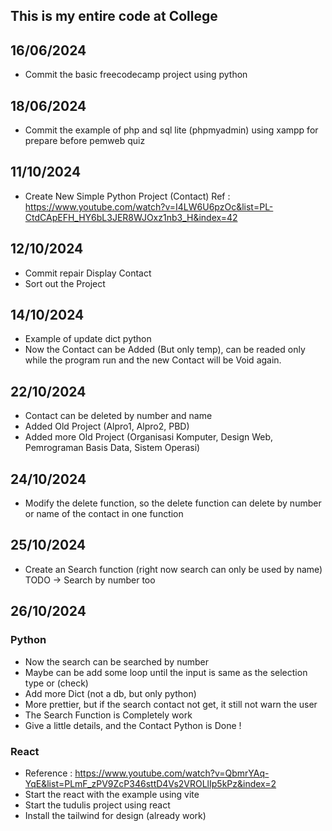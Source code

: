 ## This is my entire code at College

## 16/06/2024
- Commit the basic freecodecamp project using python

## 18/06/2024
- Commit the example of php and sql lite (phpmyadmin) using xampp for prepare before pemweb quiz

## 11/10/2024
- Create New Simple Python Project (Contact) Ref : https://www.youtube.com/watch?v=I4LW6U6pzOc&list=PL-CtdCApEFH_HY6bL3JER8WJOxz1nb3_H&index=42

## 12/10/2024
- Commit repair Display Contact
- Sort out the Project

## 14/10/2024
- Example of update dict python
- Now the Contact can be Added (But only temp), can be readed only while the program run and the new Contact will be Void again.

## 22/10/2024
- Contact can be deleted by number and name
- Added Old Project (Alpro1, Alpro2, PBD)
- Added more Old Project (Organisasi Komputer, Design Web, Pemrograman Basis Data, Sistem Operasi)

## 24/10/2024
- Modify the delete function, so the delete function can delete by number or name of the contact in one function

## 25/10/2024
- Create an Search function (right now search can only be used by name) TODO -> Search by number too

## 26/10/2024
### Python
- Now the search can be searched by number
- Maybe can be add some loop until the input is same as the selection type or (check)
- Add more Dict (not a db, but only python)
- More prettier, but if the search contact not get, it still not warn the user
- The Search Function is Completely work
- Give a little details, and the Contact Python is Done !

### React
- Reference : https://www.youtube.com/watch?v=QbmrYAq-YqE&list=PLmF_zPV9ZcP346sttD4Vs2VROLlIp5kPz&index=2
- Start the react with the example using vite
- Start the tudulis project using react
- Install the tailwind for design (already work)